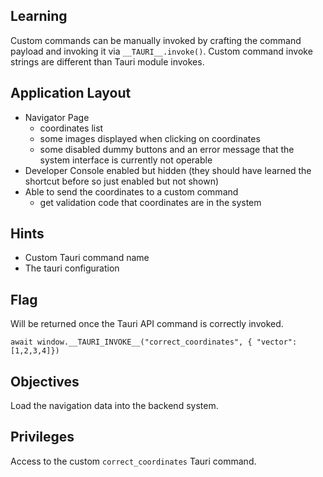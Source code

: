 ## Learning

Custom commands can be manually invoked by crafting the command payload and invoking it via `__TAURI__.invoke()`.
Custom command invoke strings are different than Tauri module invokes.

## Application Layout

- Navigator Page
  - coordinates list
  - some images displayed when clicking on coordinates
  - some disabled dummy buttons and an error message that the system interface is currently not operable
- Developer Console enabled but hidden (they should have learned the shortcut before so just enabled but not shown)
- Able to send the coordinates to a custom command
  - get validation code that coordinates are in the system

## Hints

- Custom Tauri command name
- The tauri configuration

## Flag

Will be returned once the Tauri API command is correctly invoked.

`await window.__TAURI_INVOKE__("correct_coordinates", { "vector": [1,2,3,4]})`

## Objectives

Load the navigation data into the backend system.

## Privileges

Access to the custom `correct_coordinates` Tauri command.
